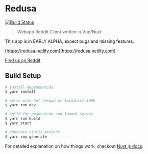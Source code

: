 # Redusa

[![Build Status](https://travis-ci.com/Redusa/Redusa.svg?branch=master)](https://travis-ci.com/Redusa/Redusa)

> Webapp Reddit Client written in Vue/Nuxt

This app is in EARLY ALPHA, expect bugs and missing features.

[https://redusa.netlify.com](https://redusa.netlify.com)

[Find us on Reddit](https://old.reddit.com/r/Redusa/)

## Build Setup

``` bash
# install dependencies
$ yarn install

# serve with hot reload at localhost:3000
$ yarn run dev

# build for production and launch server
$ yarn run build
$ yarn start

# generate static project
$ yarn run generate
```

For detailed explanation on how things work, checkout [Nuxt.js docs](https://nuxtjs.org).
